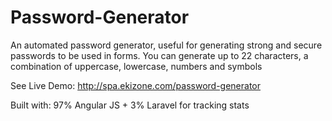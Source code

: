 # Password-Generator
An automated password generator, useful for generating strong and secure passwords to be used in forms. You can generate up to 22 characters, a combination of uppercase, lowercase, numbers and symbols

See Live Demo:
http://spa.ekizone.com/password-generator

Built with:
97% Angular JS + 3% Laravel for tracking stats
